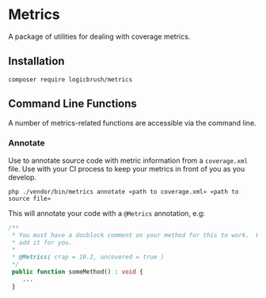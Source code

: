 # Metrics

A package of utilities for dealing with coverage metrics.

## Installation

```shell
composer require logicbrush/metrics
```

## Command Line Functions

A number of metrics-related functions are accessible via the command line.

### Annotate

Use to annotate source code with metric information from a `coverage.xml` file.
Use with your CI process to keep your metrics in front of you as you develop.

```shell
php ./vendor/bin/metrics annotate «path to coverage.xml» «path to source file»
```

This will annotate your code with a `@Metrics` annotation, e.g:

```php
/**
 * You must have a docblock comment on your method for this to work.  We won't 
 * add it for you.
 * 
 * @Metrics( crap = 10.2, uncovered = true )
 */
 public function someMethod() : void {
    ...
 }
 ```